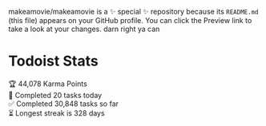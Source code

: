 makeamovie/makeamovie is a ✨ special ✨ repository because its `README.md` (this file) appears on your GitHub profile.
You can click the Preview link to take a look at your changes. darn right ya can

# Todoist Stats

<!-- TODO-IST:START -->
🏆  44,078 Karma Points           
🌸  Completed 20 tasks today           
✅  Completed 30,848 tasks so far           
⏳  Longest streak is 328 days
<!-- TODO-IST:END -->